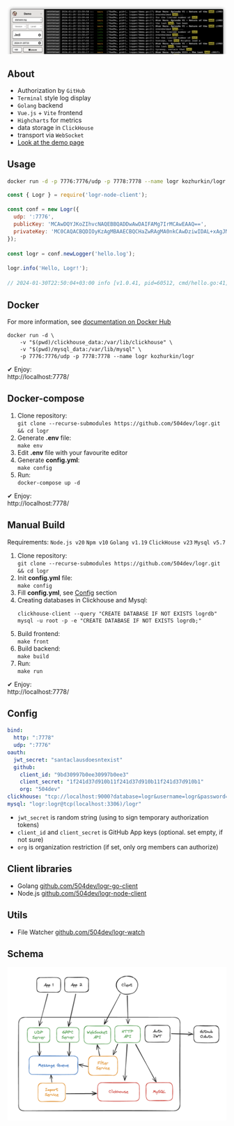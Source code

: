 [![Logr](https://raw.githubusercontent.com/504dev/logr-front/master/static/preview.png)](http://79.132.138.4/demo)

## About

* Authorization by `GitHub`
* `Terminal` style log display
* `Golang` backend
* `Vue.js` + `Vite` frontend
* `Highcharts` for metrics
* data storage in `ClickHouse`
* transport via `WebSocket`
* [Look at the demo page](http://79.132.138.4/demo)

## Usage

```bash
docker run -d -p 7776:7776/udp -p 7778:7778 --name logr kozhurkin/logr
```

```javascript
const { Logr } = require('logr-node-client');

const conf = new Logr({
  udp: ':7776',
  publicKey: 'MCAwDQYJKoZIhvcNAQEBBQADDwAwDAIFAMg7IrMCAwEAAQ==',
  privateKey: 'MC0CAQACBQDIOyKzAgMBAAECBQCHaZwRAgMA0nkCAwDziwIDAL+xAgJMKwICGq0=',
});

const logr = conf.newLogger('hello.log');

logr.info('Hello, Logr!');

// 2024-01-30T22:50:04+03:00 info [v1.0.41, pid=60512, cmd/hello.go:41] Hello, Logr!
```

## Docker

For more information, see [documentation on Docker Hub](https://hub.docker.com/r/kozhurkin/logr)


```
docker run -d \
    -v "$(pwd)/clickhouse_data:/var/lib/clickhouse" \
    -v "$(pwd)/mysql_data:/var/lib/mysql" \
    -p 7776:7776/udp -p 7778:7778 --name logr kozhurkin/logr
```
✔ Enjoy: \
http://localhost:7778/

## Docker-compose

1. Clone repository: \
   `git clone --recurse-submodules https://github.com/504dev/logr.git && cd logr`
2. Generate **.env** file: \
   `make env`
3. Edit **.env** file with your favourite editor
4. Generate **config.yml**: \
   `make config`
5. Run: \
   `docker-compose up -d`

✔ Enjoy: \
   http://localhost:7778/

## Manual Build

Requirements: `Node.js v20` `Npm v10` `Golang v1.19` `ClickHouse v23` `Mysql v5.7`

1. Clone repository: \
   `git clone --recurse-submodules https://github.com/504dev/logr.git && cd logr`
2. Init **config.yml** file: \
   `make config`
3. Fill **config.yml**, see [Config](#config) section
4. Creating databases in Clickhouse and Mysql:
    ```
    clickhouse-client --query "CREATE DATABASE IF NOT EXISTS logrdb"
    mysql -u root -p -e "CREATE DATABASE IF NOT EXISTS logrdb;"
    ```
5. Build frontend: \
   `make front`
6. Build backend: \
   `make build`
7. Run: \
   `make run`

✔ Enjoy: \
   http://localhost:7778/

## Config

```yaml
bind:
  http: ":7778"
  udp: ":7776"
oauth:
  jwt_secret: "santaclausdoesntexist"
  github:
    client_id: "9bd30997b0ee30997b0ee3"
    client_secret: "1f241d37d910b11f241d37d910b11f241d37d910b1"
    org: "504dev"
clickhouse: "tcp://localhost:9000?database=logr&username=logr&password=logr"
mysql: "logr:logr@tcp(localhost:3306)/logr"
```

* `jwt_secret` is random string (using to sign temporary authorization tokens)
* `client_id` and `client_secret` is GitHub App keys (optional. set empty, if not sure)
* `org` is organization restriction (if set, only org members can authorize)

## Client libraries

* Golang [github.com/504dev/logr-go-client](https://github.com/504dev/logr-go-client)
* Node.js [github.com/504dev/logr-node-client](https://github.com/504dev/logr-node-client)

## Utils

* File Watcher [github.com/504dev/logr-watch](https://github.com/504dev/logr-watch)

## Schema
![Logr Schema](https://raw.githubusercontent.com/504dev/logr-front/master/static/schema.png)